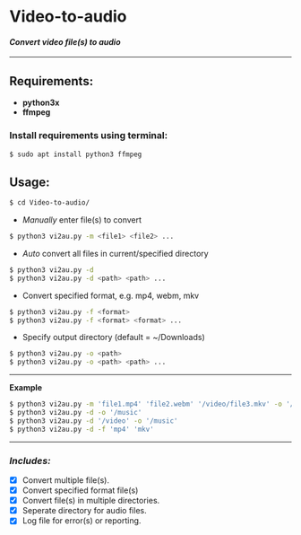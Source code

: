 # Video-to-audio 
 #### *Convert video file(s) to audio*
___
## Requirements:
- __python3x__
- __ffmpeg__

### Install requirements using terminal:
```bash
$ sudo apt install python3 ffmpeg
```

## Usage:
```bash
$ cd Video-to-audio/
```
- *Manually* enter file(s) to convert
```bash
$ python3 vi2au.py -m <file1> <file2> ...
```
- *Auto* convert all files in current/specified directory
```bash
$ python3 vi2au.py -d
$ python3 vi2au.py -d <path> <path> ...
```
- Convert specified format, e.g. mp4, webm, mkv
```bash
$ python3 vi2au.py -f <format>
$ python3 vi2au.py -f <format> <format> ...
```
- Specify output directory (default = ~/Downloads)
```bash
$ python3 vi2au.py -o <path>
$ python3 vi2au.py -o <path> <path> ...
```
____
__Example__
```bash
$ python3 vi2au.py -m 'file1.mp4' 'file2.webm' '/video/file3.mkv' -o '/music'
$ python3 vi2au.py -d -o '/music'
$ python3 vi2au.py -d '/video' -o '/music'
$ python3 vi2au.py -d -f 'mp4' 'mkv'
```
____
### *Includes:*
* [x] Convert multiple file(s).
* [x] Convert specified format file(s)
* [x] Convert file(s) in multiple directories.
* [x] Seperate directory for audio files.
* [x] Log file for error(s) or reporting.
